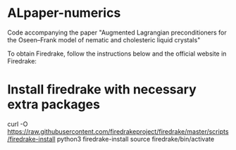 # ALpaper-numerics
Code accompanying the paper "Augmented Lagrangian preconditioners for the Oseen–Frank model of nematic and cholesteric liquid crystals"

To obtain Firedrake, follow the instructions below and the official website in Firedrake:

# Install firedrake with necessary extra packages
curl -O https://raw.githubusercontent.com/firedrakeproject/firedrake/master/scripts/firedrake-install
python3 firedrake-install
source firedrake/bin/activate
